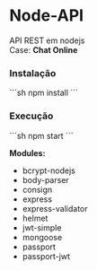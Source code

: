 # Node-API

API REST em nodejs<br>
Case: <strong>Chat Online</strong>

<h3>Instalação</h3>
```sh
npm install
```
<h3>Execução</h3>
```sh
npm start
```

<strong>Modules:</strong><br>
<ul>
  <li>
    bcrypt-nodejs
  </li>
  <li>
    body-parser
  </li>
  <li>
    consign
  </li>
  <li>
    express
  </li>
  <li>
    express-validator
  </li>
  <li>
    helmet
  </li>
  <li>
    jwt-simple
  </li>
  <li>
    mongoose
  </li>
  <li>
    passport
  </li>
  <li>
    passport-jwt
  </li>
<ul>
